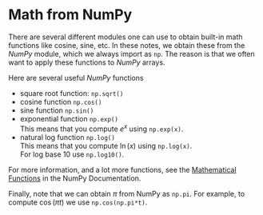 # Math from NumPy

There are several different modules one can use to obtain built-in math functions like cosine, sine, etc. 
In these notes, we obtain these from the _NumPy_ module, which we always import as `np`. 
The reason is that we often want to apply these functions to _NumPy_ arrays.

Here are several useful _NumPy_ functions 
- square root function: `np.sqrt()`
- cosine function `np.cos()`
- sine function `np.sin()`
- exponential function `np.exp()` <br> 
This means that you compute $e^x$ using `np.exp(x)`.
- natural log function `np.log()` <br>
This means that you compute $\ln(x)$ using `np.log(x)`.<br>
For log base 10 use `np.log10()`.

For more information, and a lot more functions, see the [Mathematical Functions](https://numpy.org/doc/stable/reference/routines.math.html) in the NumPy Documentation.

Finally, note that we can obtain $\pi$ from NumPy as `np.pi`.
For example, to compute $\cos(\pi t)$ we use `np.cos(np.pi*t)`.